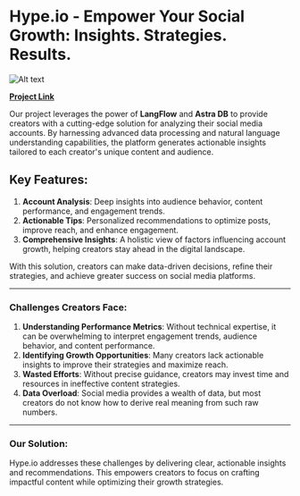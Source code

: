 # Hype.io - Empower Your Social Growth: Insights. Strategies. Results.

![Alt text](https://i.ibb.co/SB4GNhS/Hype-io-2.png)

**[Project Link](https://hypeio.vercel.app/)**

Our project leverages the power of **LangFlow** and **Astra DB** to provide creators with a cutting-edge solution for analyzing their social media accounts. By harnessing advanced data processing and natural language understanding capabilities, the platform generates actionable insights tailored to each creator's unique content and audience.

## Key Features:
1. **Account Analysis**: Deep insights into audience behavior, content performance, and engagement trends.
2. **Actionable Tips**: Personalized recommendations to optimize posts, improve reach, and enhance engagement.
3. **Comprehensive Insights**: A holistic view of factors influencing account growth, helping creators stay ahead in the digital landscape.

With this solution, creators can make data-driven decisions, refine their strategies, and achieve greater success on social media platforms.

---

### Challenges Creators Face:
1. **Understanding Performance Metrics**: Without technical expertise, it can be overwhelming to interpret engagement trends, audience behavior, and content performance.
2. **Identifying Growth Opportunities**: Many creators lack actionable insights to improve their strategies and maximize reach.
3. **Wasted Efforts**: Without precise guidance, creators may invest time and resources in ineffective content strategies.
4. **Data Overload**: Social media provides a wealth of data, but most creators do not know how to derive real meaning from such raw numbers.

---

### Our Solution:
Hype.io addresses these challenges by delivering clear, actionable insights and recommendations. This empowers creators to focus on crafting impactful content while optimizing their growth strategies.